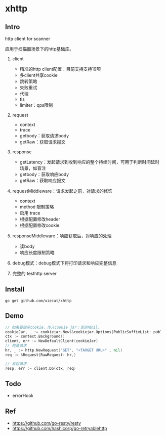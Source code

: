 # xhttp
## Intro

http client for scanner

应用于扫描器场景下的http基础库。

1. client

   - 精准的http client配置：目前支持支持19项
   - 多client共享cookie
   - 跳转策略
   - 失败重试
   - 代理
   - tls
   - limiter：qps限制
2. request

   - context
   - trace
   - getbody：获取请求body
   - getRaw：获取请求报文
3. response

   - getLatency：发起请求到收到响应的整个持续时间，可用于判断时间延时场景，如盲注
   - getbody：获取响应body
   - getRaw：获取响应报文
4. requestMiddleware：请求发起之前，对请求的修饰
   - context
   - method 限制策略
   - 启用 trace 
   - 根据配置修改header
   - 根据配置修改cookie
5. responseMiddleware：响应获取后，对响应的处理
   - 读body
   - 响应长度限制策略
6. debug模式：debug模式下将打印请求和响应完整信息
7. 完整的 testhttp server

## Install

```
go get github.com/xiecat/xhttp
```

## Demo

```go
// 如果要继承cookie，传入cookie jar；否则填nil。
cookieJar, _ := cookiejar.New(&cookiejar.Options{PublicSuffixList: publicsuffix.List})
ctx := context.Background()
client, err := NewDefaultClient(cookieJar)
// 构造请求
hr, _ := http.NewRequest("GET", "<TARGET URL>" , nil)
req := &Request{RawRequest: hr,}

// 发起请求
resp, err := client.Do(ctx, req)
```

## Todo

- errorHook

## Ref

- https://github.com/go-resty/resty
- https://github.com/hashicorp/go-retryablehttp
